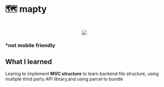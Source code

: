# 🗺️ mapty

<h1 align="center">
    <img src="https://ik.imagekit.io/lorinnio/mapty-Map-your-workouts.png?updatedAt=1681416235431"/>
</h1>

### \*not mobile friendly

## What I learned

Learing to implement **MVC structure** to learn backend file structure, using multiple third party API library,and using parcel to bundle
